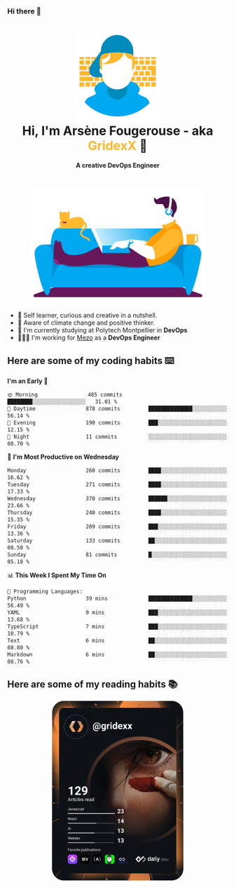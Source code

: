 ### Hi there 👋

<!--
**GridexX/gridexx** is a ✨ _special_ ✨ repository because its `README.md` (this file) appears on your GitHub profile.

Here are some ideas to get you started:

- 🔭 I’m currently working on ...
- 🌱 I’m currently learning ...
- 👯 I’m looking to collaborate on ...
- 🤔 I’m looking for help with ...
- 💬 Ask me about ...
- 📫 How to reach me: ...
- 😄 Pronouns: ...
- ⚡ Fun fact: ...
-->


<!-- Header -->
<h1 align="center">
  <img src="./images/user_profile.png" width="200">
  <br>
  Hi, I'm Arsène Fougerouse - aka <span style="color:#ffb72e">GridexX</span> 👋
</h1>


<p align="center">
  <b>A creative DevOps Engineer </b>
</p>
<br/>
<p align="center">
  <img src="./images/man_couch.png" width="400">
</p>

- 🎨 Self learner, curious and creative in a nutshell. 
- 🌱 Aware of climate change and positive thinker.
- 📕 I'm currently studying at Polytech Montpellier in **DevOps**
- 👨🏻‍💻 I'm working for [Mezo](https://meso-lr.umontpellier.fr/) as a **DevOps Engineer**


## Here are some of my coding habits ⌨️

<!-- Add a section about tech and Ops stack
  Like this one : https://github.com/Xanthus58#-tech-stack
-->
<!--START_SECTION:waka-->
**I'm an Early 🐤** 

```text
🌞 Morning                485 commits         ████████░░░░░░░░░░░░░░░░░   31.01 % 
🌆 Daytime                878 commits         ██████████████░░░░░░░░░░░   56.14 % 
🌃 Evening                190 commits         ███░░░░░░░░░░░░░░░░░░░░░░   12.15 % 
🌙 Night                  11 commits          ░░░░░░░░░░░░░░░░░░░░░░░░░   00.70 % 
```
📅 **I'm Most Productive on Wednesday** 

```text
Monday                   260 commits         ████░░░░░░░░░░░░░░░░░░░░░   16.62 % 
Tuesday                  271 commits         ████░░░░░░░░░░░░░░░░░░░░░   17.33 % 
Wednesday                370 commits         ██████░░░░░░░░░░░░░░░░░░░   23.66 % 
Thursday                 240 commits         ████░░░░░░░░░░░░░░░░░░░░░   15.35 % 
Friday                   209 commits         ███░░░░░░░░░░░░░░░░░░░░░░   13.36 % 
Saturday                 133 commits         ██░░░░░░░░░░░░░░░░░░░░░░░   08.50 % 
Sunday                   81 commits          █░░░░░░░░░░░░░░░░░░░░░░░░   05.18 % 
```


📊 **This Week I Spent My Time On** 

```text
💬 Programming Languages: 
Python                   39 mins             ██████████████░░░░░░░░░░░   56.49 % 
YAML                     9 mins              ███░░░░░░░░░░░░░░░░░░░░░░   13.68 % 
TypeScript               7 mins              ███░░░░░░░░░░░░░░░░░░░░░░   10.79 % 
Text                     6 mins              ██░░░░░░░░░░░░░░░░░░░░░░░   08.80 % 
Markdown                 6 mins              ██░░░░░░░░░░░░░░░░░░░░░░░   08.76 % 
```


<!--END_SECTION:waka-->

## Here are some of my reading habits 📚
<div  align="center">
  <img src="./images/devcard.svg" width="300">
</div>
